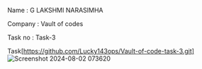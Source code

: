 Name : G LAKSHMI NARASIMHA

Company : Vault of codes

Task no : Task-3

Task[https://github.com/Lucky143ops/Vault-of-code-task-3.git]
![Screenshot 2024-08-02 073620](https://github.com/user-attachments/assets/8178c24e-45a7-4257-8b19-5b009a35802e)
